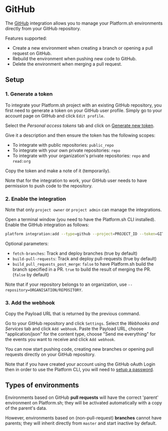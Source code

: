 # GitHub

The [GitHub](https://github.com) integration allows you to manage your Platform.sh environments directly from your GitHub repository.

Features supported:

* Create a new environment when creating a branch or opening a pull request on GitHub.
* Rebuild the environment when pushing new code to GitHub.
* Delete the environment when merging a pull request.

## Setup

### 1. Generate a token

To integrate your Platform.sh project with an existing GitHub repository, you first need to generate a token on your GitHub user profile. Simply go to your account page on GitHub and click `Edit profile`.

Select the *Personal access tokens* tab and click on [Generate new token](https://github.com/settings/tokens/new).

Give it a description and then ensure the token has the following scopes:

* To integrate with public repositories: `public_repo`
* To integrate with your own private repositories: `repo`
* To integrate with your organization's private repositories: `repo`
    and `read:org`

Copy the token and make a note of it (temporarily).

Note that for the integration to work, your GitHub user needs to have permission to push code to the repository.

### 2. Enable the integration

Note that only `project owner` or `project admin` can manage the integrations.

Open a terminal window (you need to have the Platform.sh CLI installed). Enable the GitHub integration as follows:

```bash
platform integration:add --type=github --project=PROJECT_ID --token=GITHUB-USER-TOKEN --repository=USER/REPOSITORY --build-pull-requests=true --fetch-branches=true
```

Optional parameters:
* `fetch-branches`: Track and deploy branches (true by default)
* `build-pull-requests`: Track and deploy pull-requests (true by default)
* `build_pull_requests_post_merge`: `false` to have Platform.sh build the branch specified in a PR. `true` to build the result of merging the PR.  (`false` by default)

Note that if your repository belongs to an organization, use ``--repository=ORGANISATION/REPOSITORY``.

### 3. Add the webhook

Copy the Payload URL that is returned by the previous command.

Go to your GitHub repository and click `Settings`. Select the *Webhooks and Services* tab and click `Add webhook`. Paste the Payload URL, choose  "application/json" for the content type, choose "Send me everything"  for the events you want to receive and click `Add webhook`.

You can now start pushing code, creating new branches or opening pull requests directly on your GitHub repository.

Note that if you have created your account using the GitHub oAuth Login then in order to use the Platform CLI, you will need to [setup a password](https://accounts.platform.sh/user/password).

## Types of environments

Environments based on GitHub **pull requests** will have the correct 'parent' environment on Platform.sh; they will be activated automatically with a copy of the parent's data.

However, environments based on (non-pull-request) **branches** cannot have parents; they will inherit directly from `master` and start inactive by default.
